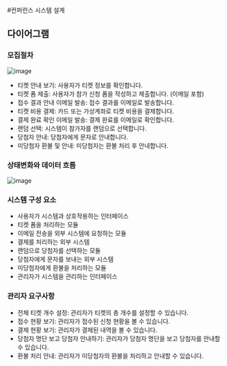 #컨퍼런스 시스템 설계
## 다이어그램

### 모집절차
![image](https://github.com/gxxhxx0224/Naver-BoostCamp/assets/80369805/1ff1d449-384d-4554-bdf6-53cd52774518)

- 티켓 안내 보기: 사용자가 티켓 정보를 확인합니다.
- 티켓 폼 제출: 사용자가 참가 신청 폼을 작성하고 제출합니다. (이메일 포함)
- 접수 결과 안내 이메일 발송: 접수 결과를 이메일로 발송합니다.
- 티켓 비용 결제: 카드 또는 가상계좌로 티켓 비용을 결제합니다.
- 결제 완료 확인 이메일 발송: 결제 완료를 이메일로 확인합니다.
- 랜덤 선택: 시스템이 참가자를 랜덤으로 선택합니다.
- 당첨자 안내: 당첨자에게 문자로 안내합니다.
- 미당첨자 환불 및 안내: 미당첨자는 환불 처리 후 안내합니다.
### 상태변화와 데이터 흐름
![image](https://github.com/gxxhxx0224/Naver-BoostCamp/assets/80369805/167dc819-849d-4737-a0b6-cb56c05af395)


### 시스템 구성 요소
- 사용자가 시스템과 상호작용하는 인터페이스
- 티켓 폼을 처리하는 모듈
- 이메일 전송을 외부 시스템에 요청하는 모듈
- 결제를 처리하는 외부 시스템
- 랜덤으로 당첨자를 선택하는 모듈
- 당첨자에게 문자를 보내는 외부 시스템
- 미당첨자에게 환불을 처리하는 모듈
- 관리자가 시스템을 관리하는 인터페이스
### 관리자 요구사항
- 전체 티켓 개수 설정: 관리자가 티켓의 총 개수를 설정할 수 있습니다.
- 접수 현황 보기: 관리자가 접수된 신청 현황을 볼 수 있습니다.
- 결제 현황 보기: 관리자가 결제된 내역을 볼 수 있습니다.
- 당첨자 명단 보고 당첨자 안내하기: 관리자가 당첨자 명단을 보고 당첨자를 안내할 수 있습니다.
- 환불 처리 안내: 관리자가 미당첨자의 환불을 처리하고 안내할 수 있습니다.
